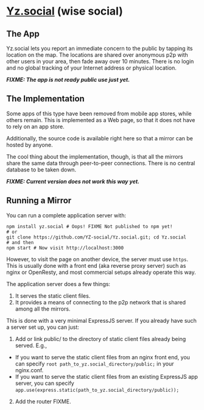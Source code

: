 # [Yz.social](https://yz.social) (wise social)

## The App

Yz.social lets you report an immediate concern to the public by tapping its location on the map.
The locations are shared over anonymous p2p with other users in your area, then fade away over 10 minutes. 
There is no login and no global tracking of your Internet address or physical location.

**_FIXME: The app is not ready public use just yet._**

## The Implementation

Some apps of this type have been removed from mobile app stores, while others remain. This is implemented as a Web page, so that it does not have to rely on an app store.

Additionally, the source code is available right here so that a mirror can be hosted by anyone.

The cool thing about the implementation, though, is that all the mirrors share the same data through peer-to-peer connections. There is no central database to be taken down. 

**_FIXME: Current version does not work this way yet._**

## Running a Mirror

You can run a complete application server with:

```
npm install yz.social # Oops! FIXME Not published to npm yet!
# or
git clone https://github.com/YZ-social/Yz.social.git; cd Yz.social
# and then
npm start # Now visit http://localhost:3000
```

However, to visit the page on another device, the server must use `https`. This is usually done with a front end (aka reverse proxy server) such as nginx or OpenResty, and most commercial setups already operate this way.

The application server does a few things:
1. It serves the static client files.
2. It provides a means of connecting to the p2p network that is shared among all the mirrors.

This is done with a very minimal ExpressJS server. If you already have such a server set up, you can just:
1. Add or link public/ to the directory of static client files already being served. E.g., 
  - If you want to serve the static client files from an nginx front end, you can specify `root path_to_yz.social_directory/public;` in your nginx.conf.
  - If you want to serve the static client files from an existing ExpressJS app server, you can specify `app.use(express.static(path_to_yz.social_directory/public));`
2. Add the router FIXME.
